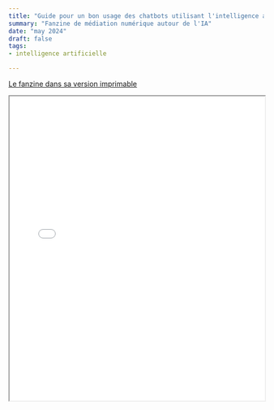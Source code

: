 ```yaml
---
title: "Guide pour un bon usage des chatbots utilisant l'intelligence artificielle"
summary: "Fanzine de médiation numérique autour de l'IA"
date: "may 2024"
draft: false
tags:
- intelligence artificielle

---
```


[Le fanzine dans sa version imprimable](/Fanzine-IA-version-imprimable.pdf)

<iframe src="/Fanzine-IA-version-non-imprimable.pdf" width="100%" height="600px"></iframe>
